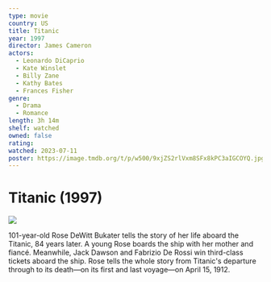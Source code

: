 ```yaml
---
type: movie
country: US
title: Titanic
year: 1997
director: James Cameron
actors:
  - Leonardo DiCaprio
  - Kate Winslet
  - Billy Zane
  - Kathy Bates
  - Frances Fisher
genre:
  - Drama
  - Romance
length: 3h 14m
shelf: watched
owned: false
rating:
watched: 2023-07-11
poster: https://image.tmdb.org/t/p/w500/9xjZS2rlVxm8SFx8kPC3aIGCOYQ.jpg
---
```


# Titanic (1997)

![](https://image.tmdb.org/t/p/w500/9xjZS2rlVxm8SFx8kPC3aIGCOYQ.jpg)

101-year-old Rose DeWitt Bukater tells the story of her life aboard the Titanic, 84 years later. A young Rose boards the ship with her mother and fiancé. Meanwhile, Jack Dawson and Fabrizio De Rossi win third-class tickets aboard the ship. Rose tells the whole story from Titanic's departure through to its death—on its first and last voyage—on April 15, 1912.